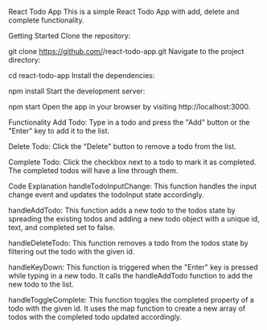React Todo App
This is a simple React Todo App with add, delete and complete functionality.

Getting Started
Clone the repository:

git clone https://github.com/<your-username>/react-todo-app.git
Navigate to the project directory:

cd react-todo-app
Install the dependencies:

npm install
Start the development server:

npm start
Open the app in your browser by visiting http://localhost:3000.

Functionality
Add Todo: Type in a todo and press the "Add" button or the "Enter" key to add it to the list.

Delete Todo: Click the "Delete" button to remove a todo from the list.

Complete Todo: Click the checkbox next to a todo to mark it as completed. The completed todos will have a line through them.

Code Explanation
handleTodoInputChange: This function handles the input change event and updates the todoInput state accordingly.

handleAddTodo: This function adds a new todo to the todos state by spreading the existing todos and adding a new todo object with a unique id, text, and completed set to false.

handleDeleteTodo: This function removes a todo from the todos state by filtering out the todo with the given id.

handleKeyDown: This function is triggered when the "Enter" key is pressed while typing in a new todo. It calls the handleAddTodo function to add the new todo to the list.

handleToggleComplete: This function toggles the completed property of a todo with the given id. It uses the map function to create a new array of todos with the completed todo updated accordingly.

